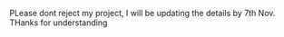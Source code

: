 PLease dont reject my project,  I will be updating the details by 7th Nov. THanks for understanding
